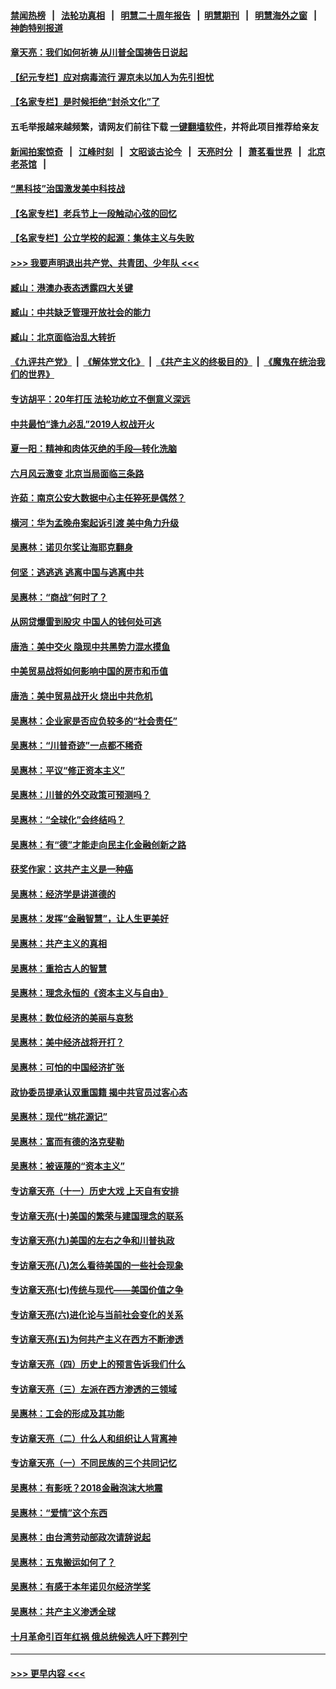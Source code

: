 #### [禁闻热榜](热点新闻.md?=0)  &nbsp;&nbsp;|&nbsp;&nbsp; [法轮功真相](https://github.com/gfw-breaker/truth/blob/master/README.md?=0) &nbsp;&nbsp;|&nbsp;&nbsp; [明慧二十周年报告](https://github.com/gfw-breaker/mh-reports/blob/master/README.md?=0) &nbsp;&nbsp;|&nbsp;&nbsp;[明慧期刊](https://github.com/gfw-breaker/mh-qikan) &nbsp;&nbsp;|&nbsp;&nbsp; [明慧海外之窗](https://github.com/gfw-breaker/mh-news/blob/master/README.md?=0) &nbsp;&nbsp;|&nbsp;&nbsp; [神韵特别报道](https://github.com/gfw-breaker/mh-news/blob/master/shenyun.md?=0)
#### [章天亮：我们如何祈祷 从川普全国祷告日说起](../pages/nsc423/n11944627.md?t=03171502) 
#### [【纪元专栏】应对病毒流行 渥京未以加人为先引担忧](../pages/nsc423/n11875714.md?t=03171502) 
#### [【名家专栏】是时候拒绝“封杀文化”了](../pages/nsc423/n11814093.md?t=03171502) 
#### 五毛举报越来越频繁，请网友们前往下载 [一键翻墙软件](https://github.com/gfw-breaker/ssr-accounts)，并将此项目推荐给亲友
#### [新闻拍案惊奇](https://github.com/gfw-breaker/banned-news/blob/master/pages/link4.md) &nbsp;&nbsp;|&nbsp;&nbsp; [江峰时刻](https://github.com/gfw-breaker/banned-news/blob/master/pages/link4.md) &nbsp;&nbsp;|&nbsp;&nbsp; [文昭谈古论今](https://github.com/gfw-breaker/banned-news/blob/master/pages/link4.md) &nbsp;&nbsp;|&nbsp;&nbsp; [天亮时分](https://github.com/gfw-breaker/banned-news/blob/master/pages/link4.md) &nbsp;&nbsp;|&nbsp;&nbsp; [萧茗看世界](https://github.com/gfw-breaker/banned-news/blob/master/pages/link4.md) &nbsp;&nbsp;|&nbsp;&nbsp; [北京老茶馆](https://github.com/gfw-breaker/banned-news/blob/master/pages/link4.md) &nbsp;&nbsp;|&nbsp;&nbsp; 
#### [“黑科技”治国激发美中科技战](../pages/nsc423/n11638056.md?t=03171502) 
#### [【名家专栏】老兵节上一段触动心弦的回忆](../pages/nsc423/n11646016.md?t=03171502) 
#### [【名家专栏】公立学校的起源：集体主义与失败](../pages/nsc423/n11601833.md?t=03171502) 
#### [>>> 我要声明退出共产党、共青团、少年队 <<<](https://github.com/begood0513/goodnews/blob/master/quit/letter.md) 
#### [臧山：港澳办表态透露四大关键](../pages/nsc423/n11421628.md?t=03171502) 
#### [臧山：中共缺乏管理开放社会的能力](../pages/nsc423/n11407457.md?t=03171502) 
#### [臧山：北京面临治乱大转折](../pages/nsc423/n11406895.md?t=03171502) 
#### [《九评共产党》](https://github.com/begood0513/9ping.md/blob/master/README.md) &nbsp;|&nbsp; [《解体党文化》](../../../../jtdwh.md/blob/master/README.md)  &nbsp;|&nbsp; [《共产主义的终极目的》](../../../../gczydzjmd.md/blob/master/README.md) &nbsp;|&nbsp; [《魔鬼在统治我们的世界》](../../../../mgztzwmdsj.md/blob/master/README.md) 
#### [专访胡平：20年打压 法轮功屹立不倒意义深远](../pages/nsc423/n11398800.md?t=03171502) 
#### [中共最怕“逢九必乱”2019人权战开火](../pages/nsc423/n11385248.md?t=03171502) 
#### [夏一阳：精神和肉体灭绝的手段—转化洗脑](../pages/nsc423/n11368250.md?t=03171502) 
#### [六月风云激变 北京当局面临三条路](../pages/nsc423/n11313668.md?t=03171502) 
#### [许茹：南京公安大数据中心主任猝死是偶然？](../pages/nsc423/n11064744.md?t=03171502) 
#### [横河：华为孟晚舟案起诉引渡 美中角力升级](../pages/nsc423/n11027230.md?t=03171502) 
#### [吴惠林：诺贝尔奖让海耶克翻身](../pages/nsc423/n10890049.md?t=03171502) 
#### [何坚：逃逃逃 逃离中国与逃离中共](../pages/nsc423/n10592891.md?t=03171502) 
#### [吴惠林：“商战”何时了？](../pages/nsc423/n10573558.md?t=03171502) 
#### [从网贷爆雷到股灾 中国人的钱何处可逃](../pages/nsc423/n10572800.md?t=03171502) 
#### [唐浩：美中交火 隐现中共黑势力混水摸鱼](../pages/nsc423/n10544040.md?t=03171502) 
#### [中美贸易战将如何影响中国的房市和币值](../pages/nsc423/n10543697.md?t=03171502) 
#### [唐浩：美中贸易战开火 烧出中共危机](../pages/nsc423/n10540126.md?t=03171502) 
#### [吴惠林：企业家是否应负较多的“社会责任”](../pages/nsc423/n10535022.md?t=03171502) 
#### [吴惠林：“川普奇迹”一点都不稀奇](../pages/nsc423/n10512808.md?t=03171502) 
#### [吴惠林：平议“修正资本主义”](../pages/nsc423/n10495724.md?t=03171502) 
#### [吴惠林：川普的外交政策可预测吗？](../pages/nsc423/n10462387.md?t=03171502) 
#### [吴惠林：“全球化”会终结吗？](../pages/nsc423/n10452838.md?t=03171502) 
#### [吴惠林：有“德”才能走向民主化金融创新之路](../pages/nsc423/n10432292.md?t=03171502) 
#### [获奖作家：这共产主义是一种癌](../pages/nsc423/n10431541.md?t=03171502) 
#### [吴惠林：经济学是讲道德的](../pages/nsc423/n10398014.md?t=03171502) 
#### [吴惠林：发挥“金融智慧”，让人生更美好](../pages/nsc423/n10375019.md?t=03171502) 
#### [吴惠林：共产主义的真相](../pages/nsc423/n10351394.md?t=03171502) 
#### [吴惠林：重拾古人的智慧](../pages/nsc423/n10337691.md?t=03171502) 
#### [吴惠林：理念永恒的《资本主义与自由》](../pages/nsc423/n10316274.md?t=03171502) 
#### [吴惠林：数位经济的美丽与哀愁](../pages/nsc423/n10292946.md?t=03171502) 
#### [吴惠林：美中经济战将开打？](../pages/nsc423/n10258825.md?t=03171502) 
#### [吴惠林：可怕的中国经济扩张](../pages/nsc423/n10219147.md?t=03171502) 
#### [政协委员提承认双重国籍 揭中共官员过客心态](../pages/nsc423/n10208809.md?t=03171502) 
#### [吴惠林：现代“桃花源记”](../pages/nsc423/n10185234.md?t=03171502) 
#### [吴惠林：富而有德的洛克斐勒](../pages/nsc423/n10142264.md?t=03171502) 
#### [吴惠林：被诬蔑的“资本主义”](../pages/nsc423/n10124816.md?t=03171502) 
#### [专访章天亮（十一）历史大戏 上天自有安排](../pages/nsc423/n10094905.md?t=03171502) 
#### [专访章天亮(十)美国的繁荣与建国理念的联系](../pages/nsc423/n10094899.md?t=03171502) 
#### [专访章天亮(九)美国的左右之争和川普执政](../pages/nsc423/n10094889.md?t=03171502) 
#### [专访章天亮(八)怎么看待美国的一些社会现象](../pages/nsc423/n10094857.md?t=03171502) 
#### [专访章天亮(七)传统与现代——美国价值之争](../pages/nsc423/n10093140.md?t=03171502) 
#### [专访章天亮(六)进化论与当前社会变化的关系](../pages/nsc423/n10092036.md?t=03171502) 
#### [专访章天亮(五)为何共产主义在西方不断渗透](../pages/nsc423/n10083620.md?t=03171502) 
#### [专访章天亮（四）历史上的预言告诉我们什么](../pages/nsc423/n10083606.md?t=03171502) 
#### [专访章天亮（三）左派在西方渗透的三领域](../pages/nsc423/n10081115.md?t=03171502) 
#### [吴惠林：工会的形成及其功能](../pages/nsc423/n10080633.md?t=03171502) 
#### [专访章天亮（二）什么人和组织让人背离神](../pages/nsc423/n10076637.md?t=03171502) 
#### [专访章天亮（一）不同民族的三个共同记忆](../pages/nsc423/n10074188.md?t=03171502) 
#### [吴惠林：有影呒？2018金融泡沫大地震](../pages/nsc423/n10040534.md?t=03171502) 
#### [吴惠林：“爱情”这个东西](../pages/nsc423/n10019423.md?t=03171502) 
#### [吴惠林：由台湾劳动部政次请辞说起](../pages/nsc423/n9979679.md?t=03171502) 
#### [吴惠林：五鬼搬运如何了？](../pages/nsc423/n9925338.md?t=03171502) 
#### [吴惠林：有感于本年诺贝尔经济学奖](../pages/nsc423/n9871883.md?t=03171502) 
#### [吴惠林：共产主义渗透全球](../pages/nsc423/n9812748.md?t=03171502) 
#### [十月革命引百年红祸 俄总统候选人吁下葬列宁](../pages/nsc423/n9810182.md?t=03171502) 

----
#### [ >>> 更早内容 <<< ](../indexes/nsc423-earlier.md)
